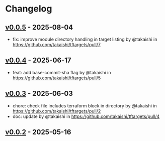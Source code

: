 # Changelog

## [v0.0.5](https://github.com/takaishi/tftargets/compare/v0.0.4...v0.0.5) - 2025-08-04
- fix: improve module directory handling in target listing by @takaishi in https://github.com/takaishi/tftargets/pull/7

## [v0.0.4](https://github.com/takaishi/tftargets/compare/v0.0.3...v0.0.4) - 2025-06-17
- feat: add base-commit-sha flag by @takaishi in https://github.com/takaishi/tftargets/pull/5

## [v0.0.3](https://github.com/takaishi/tftargets/compare/v0.0.2...v0.0.3) - 2025-06-03
- chore: check file includes terraform block in directory by @takaishi in https://github.com/takaishi/tftargets/pull/2
- doc: update by @takaishi in https://github.com/takaishi/tftargets/pull/4

## [v0.0.2](https://github.com/takaishi/tftargets/compare/v0.0.1...v0.0.2) - 2025-05-16
